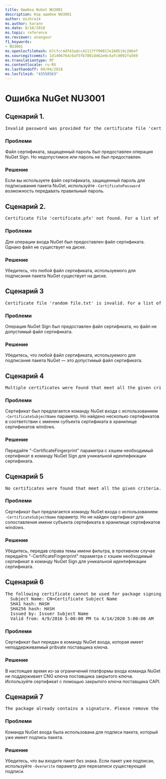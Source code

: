 ```yaml
---
title: Ошибка NuGet NU3001
description: Код ошибки NU3001
author: mishra14
ms.author: karann
ms.date: 8/16/2018
ms.topic: reference
ms.reviewer: anangaur
f1_keywords:
- NU3001
ms.openlocfilehash: b7cfcc4df43adcc41117ff99017e160519c2064f
ms.sourcegitcommit: 1d1406764c6af5fb7801d462e0c4afc9092fa569
ms.translationtype: MT
ms.contentlocale: ru-RU
ms.lasthandoff: 09/04/2018
ms.locfileid: "43550563"
---
```

# <a name="nuget-error-nu3001"></a>Ошибка NuGet NU3001

## <a name="scenario-1"></a>Сценарий 1.

<pre>Invalid password was provided for the certificate file 'certificate.pfx'. Please provide a valid password using the '-CertificatePassword' option.</pre>

### <a name="issue"></a>Проблеми

Файл сертификата, защищенный пароль был предоставлен операция NuGet Sign. Но недопустимое или пароль не был предоставлен.


### <a name="solution"></a>Решение

Если вы используете файл сертификата, защищенный пароль для подписывания пакета NuGet, используйте `-CertificatePassword` возможность передавать правильный пароль.



## <a name="scenario-2"></a>Сценарий 2.

<pre>Certificate file 'certificate.pfx' not found. For a list of accepted ways to provide a certificate, please visit https://docs.nuget.org/docs/reference/command-line-reference.</pre>

### <a name="issue"></a>Проблеми

Для операции входа NuGet был предоставлен файл сертификата. Однако файл не существует на диске.


### <a name="solution"></a>Решение

Убедитесь, что любой файл сертификата, используемого для подписания пакета NuGet существует на диске.



## <a name="scenario-3"></a>Сценарий 3

<pre>Certificate file 'random_file.txt' is invalid. For a list of accepted ways to provide a certificate, please visit https://docs.nuget.org/docs/reference/command-line-reference.</pre>

### <a name="issue"></a>Проблеми

Операция NuGet Sign был предоставлен файл сертификата, но файл не допустимый файл сертификата.


### <a name="solution"></a>Решение

Убедитесь, что любой файл сертификата, используемого для подписания пакета NuGet — это допустимый файл сертификата.



## <a name="scenario-4"></a>Сценарий 4

<pre>Multiple certificates were found that meet all the given criteria. Use the '-CertificateFingerprint' option with the hash of the desired certificate.</pre>

### <a name="issue"></a>Проблеми

Сертификат был предлагается команду NuGet входа с использованием `-CertificateSubjectName` параметр. Но найдено несколько сертификатов в соответствии с именем субъекта сертификата в хранилище сертификатов windows.


### <a name="solution"></a>Решение

Передайте "-CertificateFingerprint" параметра с хэшем необходимый сертификат в команду NuGet Sign для уникальной идентификации сертификата.



## <a name="scenario-5"></a>Сценарий 5

<pre>No certificates were found that meet all the given criteria. For a list of accepted ways to provide a certificate, please visit https://docs.nuget.org/docs/reference/command-line-reference.</pre>

### <a name="issue"></a>Проблеми

Сертификат был предлагается команду NuGet входа с использованием `-CertificateSubjectName` параметр. Но не найден сертификат для сопоставления имени субъекта сертификата в хранилище сертификатов windows.


### <a name="solution"></a>Решение

Убедитесь, передав справа темы имени фильтра, в противном случае передайте "-CertificateFingerprint" параметра с хэшем необходимый сертификат в команду NuGet Sign для уникальной идентификации сертификата.



## <a name="scenario-6"></a>Сценарий 6

<pre>The following certificate cannot be used for package signing as the private key provider is unsupported:
  Subject Name: CN=Certificate Subject Name
  SHA1 hash: HASH
  SHA256 hash: HASH
  Issued by: Issuer Subject Name
  Valid from: 4/9/2016 5:00:00 PM to 4/14/2020 5:00:00 AM</pre>

### <a name="issue"></a>Проблеми

Сертификат был передан в команду NuGet входа, которая имеет неподдерживаемый pribvate поставщика ключа. 


### <a name="solution"></a>Решение

В настоящее время из-за ограничений платформы входа команда NuGet не поддерживает CNG ключа поставщика закрытого ключа. Используйте сертификат с помощью закрытого ключа поставщика CAPI.



## <a name="scenario-7"></a>Сценарий 7

<pre>The package already contains a signature. Please remove the existing signature before adding a new signature.</pre>

### <a name="issue"></a>Проблеми

Команда NuGet входа была использована для подписи пакета, который уже имеет подпись пакета.


### <a name="solution"></a>Решение

Убедитесь, что вы входите пакет без знака. Если пакет уже подписан, используйте `-Overwrite` параметр для перезаписи существующей подписи.



